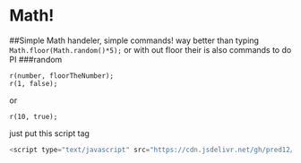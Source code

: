 # Math!
##Simple Math handeler, simple commands! way better than typing `Math.floor(Math.random()*5);` or with out floor their is also commands to do PI
###random
```
r(number, floorTheNumber);
r(1, false);
```
or
```
r(10, true);
```
just put this script tag
```javascript
<script type="text/javascript" src="https://cdn.jsdelivr.net/gh/pred12/Math.js/Math.js"></script>
```
